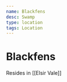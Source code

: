```yaml
---
name: Blackfens
desc: Swamp
type: location
tags: Location
---
```


# Blackfens 
Resides in [[Elsir Vale]]